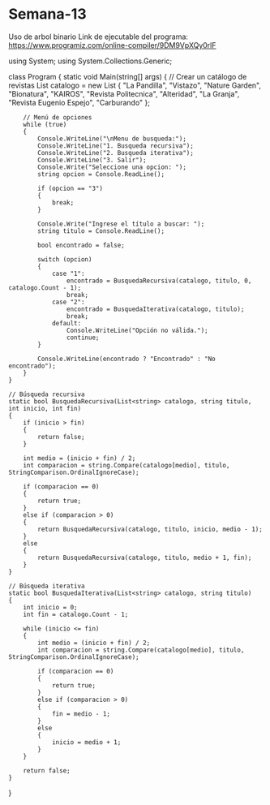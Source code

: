 # Semana-13
Uso de arbol binario
Link de ejecutable del programa: https://www.programiz.com/online-compiler/9DM9VpXQy0rlF

using System;
using System.Collections.Generic;

class Program
{
    static void Main(string[] args)
    {
        // Crear un catálogo de revistas
        List<string> catalogo = new List<string>
        {
            "La Pandilla",
            "Vistazo",
            "Nature Garden",
            "Bionatura",
            "KAIROS",
            "Revista Politecnica",
            "Alteridad",
            "La Granja",
            "Revista Eugenio Espejo",
            "Carburando"
        };

        // Menú de opciones
        while (true)
        {
            Console.WriteLine("\nMenu de busqueda:");
            Console.WriteLine("1. Busqueda recursiva");
            Console.WriteLine("2. Busqueda iterativa");
            Console.WriteLine("3. Salir");
            Console.Write("Seleccione una opcion: ");
            string opcion = Console.ReadLine();

            if (opcion == "3")
            {
                break;
            }

            Console.Write("Ingrese el título a buscar: ");
            string titulo = Console.ReadLine();

            bool encontrado = false;

            switch (opcion)
            {
                case "1":
                    encontrado = BusquedaRecursiva(catalogo, titulo, 0, catalogo.Count - 1);
                    break;
                case "2":
                    encontrado = BusquedaIterativa(catalogo, titulo);
                    break;
                default:
                    Console.WriteLine("Opción no válida.");
                    continue;
            }

            Console.WriteLine(encontrado ? "Encontrado" : "No encontrado");
        }
    }

    // Búsqueda recursiva
    static bool BusquedaRecursiva(List<string> catalogo, string titulo, int inicio, int fin)
    {
        if (inicio > fin)
        {
            return false;
        }

        int medio = (inicio + fin) / 2;
        int comparacion = string.Compare(catalogo[medio], titulo, StringComparison.OrdinalIgnoreCase);

        if (comparacion == 0)
        {
            return true;
        }
        else if (comparacion > 0)
        {
            return BusquedaRecursiva(catalogo, titulo, inicio, medio - 1);
        }
        else
        {
            return BusquedaRecursiva(catalogo, titulo, medio + 1, fin);
        }
    }

    // Búsqueda iterativa
    static bool BusquedaIterativa(List<string> catalogo, string titulo)
    {
        int inicio = 0;
        int fin = catalogo.Count - 1;

        while (inicio <= fin)
        {
            int medio = (inicio + fin) / 2;
            int comparacion = string.Compare(catalogo[medio], titulo, StringComparison.OrdinalIgnoreCase);

            if (comparacion == 0)
            {
                return true;
            }
            else if (comparacion > 0)
            {
                fin = medio - 1;
            }
            else
            {
                inicio = medio + 1;
            }
        }

        return false;
    }
}
